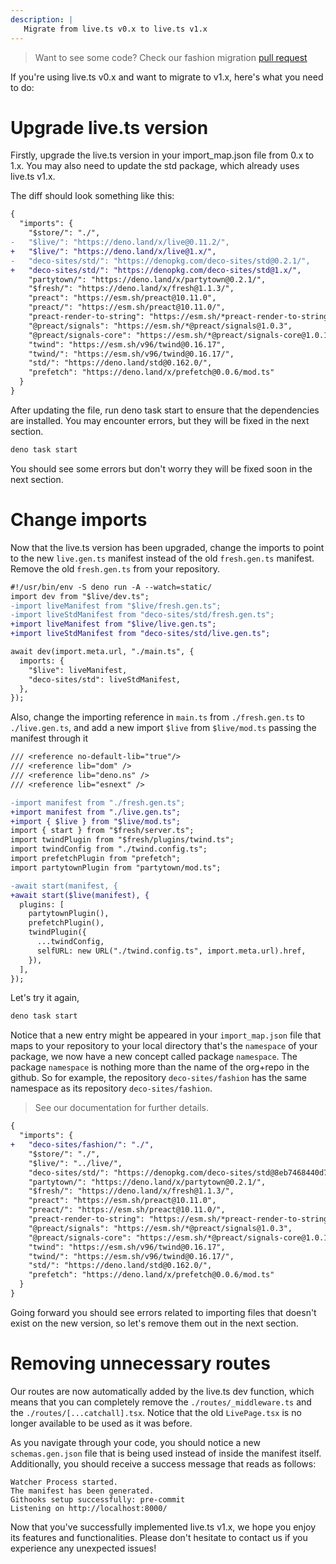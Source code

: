 ```yaml
---
description: |
   Migrate from live.ts v0.x to live.ts v1.x
---
```


> Want to see some code? Check our fashion migration
> [pull request](https://github.com/deco-sites/fashion/pull/103/files)

If you're using live.ts v0.x and want to migrate to v1.x, here's what you need
to do:

# Upgrade live.ts version

Firstly, upgrade the live.ts version in your import_map.json file from 0.x to
1.x. You may also need to update the std package, which already uses live.ts
v1.x.

The diff should look something like this:

```diff
{
  "imports": {
    "$store/": "./",
-   "$live/": "https://deno.land/x/live@0.11.2/",
+   "$live/": "https://deno.land/x/live@1.x/",
-   "deco-sites/std/": "https://denopkg.com/deco-sites/std@0.2.1/",
+   "deco-sites/std/": "https://denopkg.com/deco-sites/std@1.x/",
    "partytown/": "https://deno.land/x/partytown@0.2.1/",
    "$fresh/": "https://deno.land/x/fresh@1.1.3/",
    "preact": "https://esm.sh/preact@10.11.0",
    "preact/": "https://esm.sh/preact@10.11.0/",
    "preact-render-to-string": "https://esm.sh/*preact-render-to-string@5.2.4",
    "@preact/signals": "https://esm.sh/*@preact/signals@1.0.3",
    "@preact/signals-core": "https://esm.sh/*@preact/signals-core@1.0.1",
    "twind": "https://esm.sh/v96/twind@0.16.17",
    "twind/": "https://esm.sh/v96/twind@0.16.17/",
    "std/": "https://deno.land/std@0.162.0/",
    "prefetch": "https://deno.land/x/prefetch@0.0.6/mod.ts"
  }
}
```

After updating the file, run deno task start to ensure that the dependencies are
installed. You may encounter errors, but they will be fixed in the next section.

```sh
deno task start
```

You should see some errors but don't worry they will be fixed soon in the next
section.

# Change imports

Now that the live.ts version has been upgraded, change the imports to point to
the new `live.gen.ts` manifest instead of the old `fresh.gen.ts` manifest.
Remove the old `fresh.gen.ts` from your repository.

```diff
#!/usr/bin/env -S deno run -A --watch=static/
import dev from "$live/dev.ts";
-import liveManifest from "$live/fresh.gen.ts";
-import liveStdManifest from "deco-sites/std/fresh.gen.ts";
+import liveManifest from "$live/live.gen.ts";
+import liveStdManifest from "deco-sites/std/live.gen.ts";

await dev(import.meta.url, "./main.ts", {
  imports: {
    "$live": liveManifest,
    "deco-sites/std": liveStdManifest,
  },
});
```

Also, change the importing reference in `main.ts` from `./fresh.gen.ts` to
`./live.gen.ts`, and add a new import `$live` from `$live/mod.ts` passing the
manifest through it

```diff
/// <reference no-default-lib="true"/>
/// <reference lib="dom" />
/// <reference lib="deno.ns" />
/// <reference lib="esnext" />

-import manifest from "./fresh.gen.ts";
+import manifest from "./live.gen.ts";
+import { $live } from "$live/mod.ts";
import { start } from "$fresh/server.ts";
import twindPlugin from "$fresh/plugins/twind.ts";
import twindConfig from "./twind.config.ts";
import prefetchPlugin from "prefetch";
import partytownPlugin from "partytown/mod.ts";

-await start(manifest, {
+await start($live(manifest), {
  plugins: [
    partytownPlugin(),
    prefetchPlugin(),
    twindPlugin({
      ...twindConfig,
      selfURL: new URL("./twind.config.ts", import.meta.url).href,
    }),
  ],
});
```

Let's try it again,

```sh
deno task start
```

Notice that a new entry might be appeared in your `import_map.json` file that
maps to your repository to your local directory that's the `namespace` of your
package, we now have a new concept called package `namespace`. The package
`namespace` is nothing more than the name of the org+repo in the github. So for
example, the repository `deco-sites/fashion` has the same namespace as its
repository `deco-sites/fashion`.

> See our documentation for further details.

```diff
{
  "imports": {
+   "deco-sites/fashion/": "./",
    "$store/": "./",
    "$live/": "../live/",
    "deco-sites/std/": "https://denopkg.com/deco-sites/std@8eb7468440d77a1d8a32e71d81eb7f6ad976622a/",
    "partytown/": "https://deno.land/x/partytown@0.2.1/",
    "$fresh/": "https://deno.land/x/fresh@1.1.3/",
    "preact": "https://esm.sh/preact@10.11.0",
    "preact/": "https://esm.sh/preact@10.11.0/",
    "preact-render-to-string": "https://esm.sh/*preact-render-to-string@5.2.4",
    "@preact/signals": "https://esm.sh/*@preact/signals@1.0.3",
    "@preact/signals-core": "https://esm.sh/*@preact/signals-core@1.0.1",
    "twind": "https://esm.sh/v96/twind@0.16.17",
    "twind/": "https://esm.sh/v96/twind@0.16.17/",
    "std/": "https://deno.land/std@0.162.0/",
    "prefetch": "https://deno.land/x/prefetch@0.0.6/mod.ts"
  }
}
```

Going forward you should see errors related to importing files that doesn't
exist on the new version, so let's remove them out in the next section.

# Removing unnecessary routes

Our routes are now automatically added by the live.ts dev function, which means
that you can completely remove the `./routes/_middleware.ts` and the
`./routes/[...catchall].tsx`. Notice that the old `LivePage.tsx` is no longer
available to be used as it was before.

As you navigate through your code, you should notice a new `schemas.gen.json`
file that is being used instead of inside the manifest itself. Additionally, you
should receive a success message that reads as follows:

```
Watcher Process started.
The manifest has been generated.
Githooks setup successfully: pre-commit
Listening on http://localhost:8000/
```

Now that you've successfully implemented live.ts v1.x, we hope you enjoy its
features and functionalities. Please don't hesitate to contact us if you
experience any unexpected issues!
